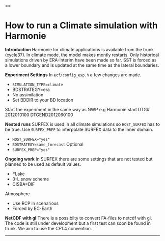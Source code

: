 
==
# How to run a Climate simulation with Harmonie

**Introduction**
Harmonie for climate applications is available from the trunk (cycle37).
In climate mode, the model makes montly restarts. Only historical simulations driven by ERA-Interim have been made so far.
SST is forced as a lower boundary and is updated at the same time as the lateral boundaries.

**Experiment Settings**
In `ecf/config_exp.h`  a few changes are made.

* `SIMULATION_TYPE=climate`
* BDSTRATEGY=era
* No assimilation
* Set BDDIR to your BD location

Start the experiment in the same way as NWP e.g Harmonie start DTG# 2012010100 DTGEND2012060100

**Nested runs**
SURFEX is used in all climate simulations so `HOST_SURFEX` has to be true.
Use `SURFEX_PREP` to interpolate SURFEX data to the inner domain.

* `HOST_SURFEX="yes"`
* `BDSTRATEGY=same_forecast`
Optional
* `SURFEX_PREP="yes"`

**Ongoing work**
In SURFEX there are some settings that are not tested but planned to be used as default values.

* FLake
* 3-L snow scheme
* CISBA=DIF

Atmosphere
* Use RCP in scenarious
* Forced by EC-Earth

**NetCDF with gl**
There is a possibilty to convert FA-files to netcdf with gl. The code is still under development but a first test can soon be found in trunk. 
We aim to use the CF1.4 convention.



----


